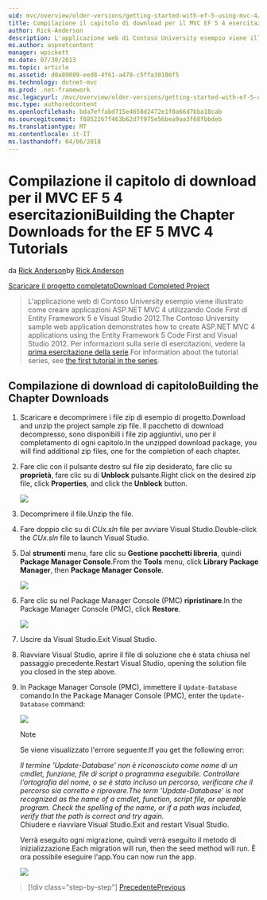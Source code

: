 ```yaml
---
uid: mvc/overview/older-versions/getting-started-with-ef-5-using-mvc-4/building-the-ef5-mvc4-chapter-downloads
title: Compilazione il capitolo di download per il MVC EF 5 4 esercitazioni | Documenti Microsoft
author: Rick-Anderson
description: L'applicazione web di Contoso University esempio viene illustrato come creare applicazioni ASP.NET MVC 4 con Code First di Entity Framework 5 e Visual Studio...
ms.author: aspnetcontent
manager: wpickett
ms.date: 07/30/2013
ms.topic: article
ms.assetid: d0a89089-eed8-4f61-a478-c5ffa30186f5
ms.technology: dotnet-mvc
ms.prod: .net-framework
msc.legacyurl: /mvc/overview/older-versions/getting-started-with-ef-5-using-mvc-4/building-the-ef5-mvc4-chapter-downloads
msc.type: authoredcontent
ms.openlocfilehash: bda7effabd715e4658d2472e1f0a66d7bba18cab
ms.sourcegitcommit: f8852267f463b62d7f975e56bea9aa3f68fbbdeb
ms.translationtype: MT
ms.contentlocale: it-IT
ms.lasthandoff: 04/06/2018
---
```

<a name="building-the-chapter-downloads-for-the-ef-5-mvc-4-tutorials"></a><span data-ttu-id="49538-103">Compilazione il capitolo di download per il MVC EF 5 4 esercitazioni</span><span class="sxs-lookup"><span data-stu-id="49538-103">Building the Chapter Downloads for the EF 5 MVC 4 Tutorials</span></span>
====================
<span data-ttu-id="49538-104">da [Rick Anderson](https://github.com/Rick-Anderson)</span><span class="sxs-lookup"><span data-stu-id="49538-104">by [Rick Anderson](https://github.com/Rick-Anderson)</span></span>

[<span data-ttu-id="49538-105">Scaricare il progetto completato</span><span class="sxs-lookup"><span data-stu-id="49538-105">Download Completed Project</span></span>](http://code.msdn.microsoft.com/Getting-Started-with-dd0e2ed8)

> <span data-ttu-id="49538-106">L'applicazione web di Contoso University esempio viene illustrato come creare applicazioni ASP.NET MVC 4 utilizzando Code First di Entity Framework 5 e Visual Studio 2012.</span><span class="sxs-lookup"><span data-stu-id="49538-106">The Contoso University sample web application demonstrates how to create ASP.NET MVC 4 applications using the Entity Framework 5 Code First and Visual Studio 2012.</span></span> <span data-ttu-id="49538-107">Per informazioni sulla serie di esercitazioni, vedere la [prima esercitazione della serie](creating-an-entity-framework-data-model-for-an-asp-net-mvc-application.md).</span><span class="sxs-lookup"><span data-stu-id="49538-107">For information about the tutorial series, see [the first tutorial in the series](creating-an-entity-framework-data-model-for-an-asp-net-mvc-application.md).</span></span>


## <a name="building-the-chapter-downloads"></a><span data-ttu-id="49538-108">Compilazione di download di capitolo</span><span class="sxs-lookup"><span data-stu-id="49538-108">Building the Chapter Downloads</span></span>

1. <span data-ttu-id="49538-109">Scaricare e decomprimere i file zip di esempio di progetto.</span><span class="sxs-lookup"><span data-stu-id="49538-109">Download and unzip the  project sample zip file.</span></span> <span data-ttu-id="49538-110">Il pacchetto di download decompresso, sono disponibili i file zip aggiuntivi, uno per il completamento di ogni capitolo.</span><span class="sxs-lookup"><span data-stu-id="49538-110">In the unzipped download package, you will find additional zip files, one for the completion of each chapter.</span></span>
2. <span data-ttu-id="49538-111">Fare clic con il pulsante destro sul file zip desiderato, fare clic su **proprietà**, fare clic su di **Unblock** pulsante.</span><span class="sxs-lookup"><span data-stu-id="49538-111">Right click on the desired zip file, click **Properties**, and click the **Unblock** button.</span></span>  
  
    ![](building-the-ef5-mvc4-chapter-downloads/_static/image1.png)
3. <span data-ttu-id="49538-112">Decomprimere il file.</span><span class="sxs-lookup"><span data-stu-id="49538-112">Unzip the file.</span></span>
4. <span data-ttu-id="49538-113">Fare doppio clic su di *CUx.sln* file per avviare Visual Studio.</span><span class="sxs-lookup"><span data-stu-id="49538-113">Double-click the *CUx.sln* file to launch Visual Studio.</span></span>
5. <span data-ttu-id="49538-114">Dal **strumenti** menu, fare clic su **Gestione pacchetti libreria**, quindi **Package Manager Console**.</span><span class="sxs-lookup"><span data-stu-id="49538-114">From the **Tools** menu, click **Library Package Manager**, then **Package Manager Console**.</span></span>  
  
    ![](building-the-ef5-mvc4-chapter-downloads/_static/image2.png)
6. <span data-ttu-id="49538-115">Fare clic su nel Package Manager Console (PMC) **ripristinare**.</span><span class="sxs-lookup"><span data-stu-id="49538-115">In the Package Manager Console (PMC), click **Restore**.</span></span>  
  
    ![](building-the-ef5-mvc4-chapter-downloads/_static/image3.png)
7. <span data-ttu-id="49538-116">Uscire da Visual Studio.</span><span class="sxs-lookup"><span data-stu-id="49538-116">Exit Visual Studio.</span></span>
8. <span data-ttu-id="49538-117">Riavviare Visual Studio, aprire il file di soluzione che è stata chiusa nel passaggio precedente.</span><span class="sxs-lookup"><span data-stu-id="49538-117">Restart Visual Studio, opening the solution file you closed in the step above.</span></span>
9. <span data-ttu-id="49538-118">In Package Manager Console (PMC), immettere il `Update-Database` comando:</span><span class="sxs-lookup"><span data-stu-id="49538-118">In the Package Manager Console (PMC), enter the `Update-Database` command:</span></span>  
  
    ![](building-the-ef5-mvc4-chapter-downloads/_static/image4.png)  

    > [!NOTE]
    > <span data-ttu-id="49538-119">Se viene visualizzato l'errore seguente:</span><span class="sxs-lookup"><span data-stu-id="49538-119">If you get the following error:</span></span>  
    >   
    >  <span data-ttu-id="49538-120">*Il termine 'Update-Database' non è riconosciuto come nome di un cmdlet, funzione, file di script o programma eseguibile. Controllare l'ortografia del nome, o se è stato incluso un percorso, verificare che il percorso sia corretto e riprovare.*</span><span class="sxs-lookup"><span data-stu-id="49538-120">*The term 'Update-Database' is not recognized as the name of a cmdlet, function, script file, or operable program. Check the spelling of the name, or if a path was included, verify that the path is correct and try again.*</span></span>  
    > <span data-ttu-id="49538-121">Chiudere e riavviare Visual Studio.</span><span class="sxs-lookup"><span data-stu-id="49538-121">Exit and restart Visual Studio.</span></span>

    <span data-ttu-id="49538-122">Verrà eseguito ogni migrazione, quindi verrà eseguito il metodo di inizializzazione.</span><span class="sxs-lookup"><span data-stu-id="49538-122">Each migration will run, then the seed method will run.</span></span> <span data-ttu-id="49538-123">È ora possibile eseguire l'app.</span><span class="sxs-lookup"><span data-stu-id="49538-123">You can now run the app.</span></span>

    ![](building-the-ef5-mvc4-chapter-downloads/_static/image5.png)

> [!div class="step-by-step"]
> [<span data-ttu-id="49538-124">Precedente</span><span class="sxs-lookup"><span data-stu-id="49538-124">Previous</span></span>](advanced-entity-framework-scenarios-for-an-mvc-web-application.md)
